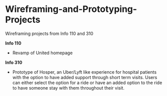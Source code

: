 # Wireframing-and-Prototyping-Projects

Wireframing projects from Info 110 and 310

**Info 110**
* Revamp of United homepage


**Info 310**
* Prototype of Hosper, an Uber/Lyft like experience for hospital patients with the option to have added support through short term visits.  Users can either select the option for a ride or have an added option to the ride to have someone stay with them throughout their visit.  
